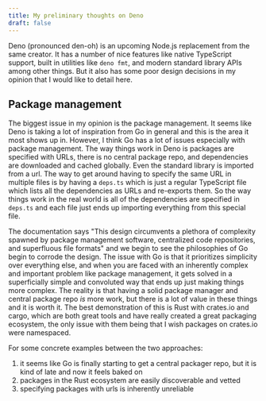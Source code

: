 ```yaml
---
title: My preliminary thoughts on Deno
draft: false
---
```


Deno (pronounced den-oh) is an upcoming Node.js replacement from the same creator. It has a number of nice features like native TypeScript support, built in utilities like `deno fmt`, and modern standard library APIs among other things. But it also has some poor design decisions in my opinion that I would like to detail here.

## Package management

The biggest issue in my opinion is the package management. It seems like Deno is taking a lot of inspiration from Go in general and this is the area it most shows up in. However, I think Go has a lot of issues especially with package management. The way things work in Deno is packages are specified with URLs, there is no central package repo, and dependencies are downloaded and cached globally. Even the standard library is imported from a url. The way to get around having to specify the same URL in multiple files is by having a `deps.ts` which is just a regular TypeScript file which lists all the dependencies as URLs and re-exports them. So the way things work in the real world is all of the dependencies are specified in `deps.ts` and each file just ends up importing everything from this special file.

The documentation says "This design circumvents a plethora of complexity spawned by package management software, centralized code repositories, and superfluous file formats" and we begin to see the philosophies of Go begin to corrode the design. The issue with Go is that it prioritizes simplicity over everything else, and when you are faced with an inherently complex and important problem like package management, it gets solved in a superficially simple and convoluted way that ends up just making things more complex. The reality is that having a solid package manager and central package repo *is* more work, but there is a lot of value in these things and it is worth it. The best demonstration of this is Rust with crates.io and cargo, which are both great tools and have really created a great packaging ecosystem, the only issue with them being that I wish packages on crates.io were namespaced.

For some concrete examples between the two approaches:

1. it seems like Go is finally starting to get a central packager repo, but it is kind of late and now it feels baked on
2. packages in the Rust ecosystem are easily discoverable and vetted
3. specifying packages with urls is inherently unreliable
